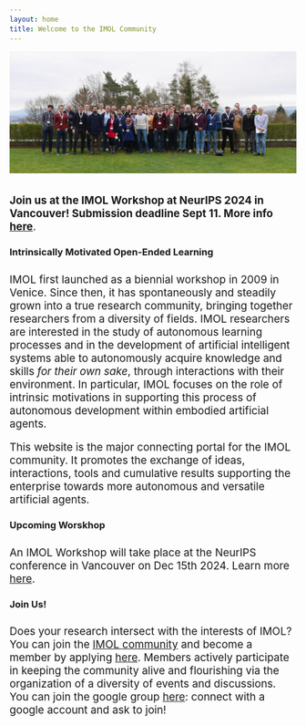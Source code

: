 ```yaml
---
layout: home
title: Welcome to the IMOL Community
---
```


 <img src="/assets/img/imol2022.jpg" alt="Group picture of IMOL 2022 in Tubingen">

<div class='description' style='font-size: 14pt; margin-top: 25pt'>

<b>Join us at the IMOL Workshop at NeurIPS 2024 in Vancouver! Submission deadline Sept 11. More info <a href="https://imol-workshop.github.io/">here</a></b>.
</div>

<h3 style='margin-bottom: 20pt;'>Intrinsically Motivated Open-Ended Learning</h3>

<div class='description' style='font-size: 14pt;'>
IMOL first launched as a biennial workshop in 2009 in Venice. Since then, it has spontaneously and steadily grown into a true research community, bringing together researchers 
from a diversity of fields. IMOL researchers are interested in the study of autonomous learning processes and in the development of artificial intelligent systems able to 
autonomously acquire knowledge and skills <i>for their own sake</i>, through interactions with their environment. 
In particular, IMOL focuses on the role of intrinsic motivations in supporting this process of autonomous development within embodied artificial agents. 

This website is the major connecting portal for the IMOL community. It promotes the exchange of ideas, interactions, tools and cumulative results supporting the 
enterprise towards more autonomous and versatile artificial agents.
</div>



<h3 style='margin-bottom: 20pt;'>Upcoming Worskhop</h3>

<div class='description' style='font-size: 14pt;'>
An IMOL Workshop will take place at the NeurIPS conference in Vancouver on Dec 15th 2024. Learn more <a href="https://imol-workshop.github.io/">here</a>. </div>



<h3 style='margin-bottom: 20pt;'>Join Us!</h3>

<div class='description' style='font-size: 14pt;'>
Does your research intersect with the interests of IMOL? You can join the <a href="/community">IMOL community</a> and become a member by applying <a 
href="/participate">here</a>. Members actively participate in keeping the community alive and flourishing via the organization of a diversity of events and discussions.
You can join the google group <a href="https://groups.google.com/g/imol-community">here</a>: connect with a google account and ask to join!
</div>



<!--
<h3 style='margin-bottom: 20pt;'>News</h3>

<div class='description' style='font-size: 14pt;margin-bottom: 10pt'>
Here are the latest news of the IMOL community:
</div>
<div class='description' style='font-size: 14pt;'>
<ul>
<li> The IMOL 2023 Conference will take place in Paris on September 13-15. Learn more <a href="https://imolconf2023.github.io/">here</a>.</li>
</ul>
</div>
-->
